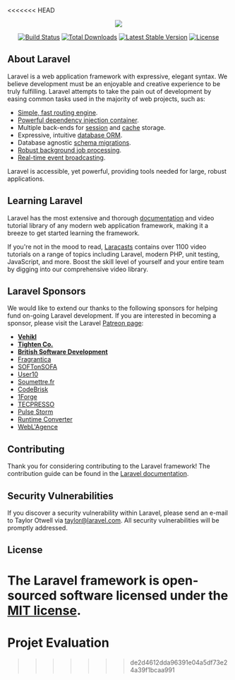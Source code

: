 <<<<<<< HEAD
<p align="center"><img src="https://laravel.com/assets/img/components/logo-laravel.svg"></p>

<p align="center">
<a href="https://travis-ci.org/laravel/framework"><img src="https://travis-ci.org/laravel/framework.svg" alt="Build Status"></a>
<a href="https://packagist.org/packages/laravel/framework"><img src="https://poser.pugx.org/laravel/framework/d/total.svg" alt="Total Downloads"></a>
<a href="https://packagist.org/packages/laravel/framework"><img src="https://poser.pugx.org/laravel/framework/v/stable.svg" alt="Latest Stable Version"></a>
<a href="https://packagist.org/packages/laravel/framework"><img src="https://poser.pugx.org/laravel/framework/license.svg" alt="License"></a>
</p>

## About Laravel

Laravel is a web application framework with expressive, elegant syntax. We believe development must be an enjoyable and creative experience to be truly fulfilling. Laravel attempts to take the pain out of development by easing common tasks used in the majority of web projects, such as:

- [Simple, fast routing engine](https://laravel.com/docs/routing).
- [Powerful dependency injection container](https://laravel.com/docs/container).
- Multiple back-ends for [session](https://laravel.com/docs/session) and [cache](https://laravel.com/docs/cache) storage.
- Expressive, intuitive [database ORM](https://laravel.com/docs/eloquent).
- Database agnostic [schema migrations](https://laravel.com/docs/migrations).
- [Robust background job processing](https://laravel.com/docs/queues).
- [Real-time event broadcasting](https://laravel.com/docs/broadcasting).

Laravel is accessible, yet powerful, providing tools needed for large, robust applications.

## Learning Laravel

Laravel has the most extensive and thorough [documentation](https://laravel.com/docs) and video tutorial library of any modern web application framework, making it a breeze to get started learning the framework.

If you're not in the mood to read, [Laracasts](https://laracasts.com) contains over 1100 video tutorials on a range of topics including Laravel, modern PHP, unit testing, JavaScript, and more. Boost the skill level of yourself and your entire team by digging into our comprehensive video library.

## Laravel Sponsors

We would like to extend our thanks to the following sponsors for helping fund on-going Laravel development. If you are interested in becoming a sponsor, please visit the Laravel [Patreon page](http://patreon.com/taylorotwell):

- **[Vehikl](https://vehikl.com/)**
- **[Tighten Co.](https://tighten.co)**
- **[British Software Development](https://www.britishsoftware.co)**
- [Fragrantica](https://www.fragrantica.com)
- [SOFTonSOFA](https://softonsofa.com/)
- [User10](https://user10.com)
- [Soumettre.fr](https://soumettre.fr/)
- [CodeBrisk](https://codebrisk.com)
- [1Forge](https://1forge.com)
- [TECPRESSO](https://tecpresso.co.jp/)
- [Pulse Storm](http://www.pulsestorm.net/)
- [Runtime Converter](http://runtimeconverter.com/)
- [WebL'Agence](https://weblagence.com/)

## Contributing

Thank you for considering contributing to the Laravel framework! The contribution guide can be found in the [Laravel documentation](http://laravel.com/docs/contributions).

## Security Vulnerabilities

If you discover a security vulnerability within Laravel, please send an e-mail to Taylor Otwell via [taylor@laravel.com](mailto:taylor@laravel.com). All security vulnerabilities will be promptly addressed.

## License

The Laravel framework is open-sourced software licensed under the [MIT license](http://opensource.org/licenses/MIT).
=======
# Projet Evaluation
>>>>>>> de2d4612dda96391e04a5df73e24a39f1bcaa991
